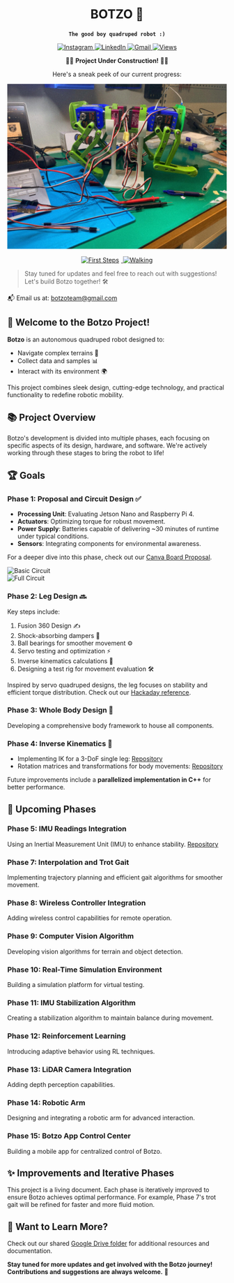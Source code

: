 <div align="center">
<h1>BOTZO 🐾</h1> 

**`The good boy quadruped robot :)`**

<p align="center">
    <a href="https://www.instagram.com/botzo.ie/" target="_blank" rel="noopener noreferrer">
        <img alt="Instagram" src="https://img.shields.io/badge/Instagram-%232C3454.svg?style=for-the-badge&logo=Instagram&logoColor=white" />
    </a>
    <a href="" target="_blank" rel="noopener noreferrer">
        <img alt="LinkedIn" src="https://img.shields.io/badge/Youtube-%232C3454.svg?style=for-the-badge&logo=Youtube&logoColor=white" />
    </a>
    <a href="mailto:botzoteam@gmail.com">
        <img alt="Gmail" src="https://img.shields.io/badge/Gmail-2c3454?style=for-the-badge&logo=gmail&logoColor=white" />
    </a>
    <a href="">
        <img alt="Views" src="https://komarev.com/ghpvc/?username=botzo&color=blue&style=for-the-badge&abbreviated=true" />
    </a>
    
</p>


🚨🚧 **Project Under Construction!** 🚧🚨  

Here's a sneak peek of our current progress:  

</div>

<p align="center">
    <a href="img/botzo.jpg">
        <img src="img/botzo.jpg" alt="Leg Design" width="610">
    </a>
</p>
<p align="center" style="margin-bottom: 10px;">
    <a href="img/firststeps.gif">
        <img src="img/firststeps.gif" alt="First Steps" width="300" style="margin-right: 5px;">
    </a>
    <a href="img/walking.gif">
        <img src="img/walking.gif" alt="Walking" width="300" style="margin-left: 5x;">
    </a>
</p>

>Stay tuned for updates and feel free to reach out with suggestions! Let's build Botzo together! 🛠️

📬 Email us at: [botzoteam@gmail.com](botzoteam@gmail.com)

## 🌟 **Welcome to the Botzo Project!**  

**Botzo** is an autonomous quadruped robot designed to:  
- Navigate complex terrains 🌄  
- Collect data and samples 📊  
- Interact with its environment 🌍  

This project combines sleek design, cutting-edge technology, and practical functionality to redefine robotic mobility.

## 📚 **Project Overview**  

Botzo's development is divided into multiple phases, each focusing on specific aspects of its design, hardware, and software. We're actively working through these stages to bring the robot to life!

## 🏆 **Goals**  

### Phase 1: Proposal and Circuit Design ✅  

- **Processing Unit**: Evaluating Jetson Nano and Raspberry Pi 4.  
- **Actuators**: Optimizing torque for robust movement.  
- **Power Supply**: Batteries capable of delivering ~30 minutes of runtime under typical conditions.  
- **Sensors**: Integrating components for environmental awareness.  

For a deeper dive into this phase, check out our [Canva Board Proposal](https://www.canva.com/design/DAGQqN2k1i4/RCJst_pNSHRcbE02HOKgEw/edit?utm_content=DAGQqN2k1i4&utm_campaign=designshare&utm_medium=link2&utm_source=sharebutton).  

![Basic Circuit](https://github.com/botzo-team/our_images_and_videos/blob/main/basic_circuit_scketch.png)  
![Full Circuit](https://github.com/botzo-team/our_images_and_videos/blob/main/full_circuit_scketch.png)  



### Phase 2: Leg Design 🔜  

Key steps include:  
1. Fusion 360 Design ✍️  
2. Shock-absorbing dampers 💨  
3. Ball bearings for smoother movement ⚙️  
4. Servo testing and optimization ⚡  
5. Inverse kinematics calculations 📐  
6. Designing a test rig for movement evaluation 🛠️  

Inspired by servo quadruped designs, the leg focuses on stability and efficient torque distribution. Check out our [Hackaday reference](https://hackaday.io/project/171456-diy-hobby-servos-quadruped-robot/details).  

### Phase 3: Whole Body Design 🔧  

Developing a comprehensive body framework to house all components.  


### Phase 4: Inverse Kinematics 🧮  

- Implementing IK for a 3-DoF single leg: [Repository](https://github.com/botzo-team/botzo_IK)  
- Rotation matrices and transformations for body movements: [Repository]()  

Future improvements include a **parallelized implementation in C++** for better performance.  


## 🔮 **Upcoming Phases**  

### Phase 5: IMU Readings Integration  
Using an Inertial Measurement Unit (IMU) to enhance stability. [Repository](https://github.com/botzo-team/IMU_readings)  

### Phase 7: Interpolation and Trot Gait  
Implementing trajectory planning and efficient gait algorithms for smoother movement.  

### Phase 8: Wireless Controller Integration  
Adding wireless control capabilities for remote operation.  

### Phase 9: Computer Vision Algorithm  
Developing vision algorithms for terrain and object detection.  

### Phase 10: Real-Time Simulation Environment  
Building a simulation platform for virtual testing.  

### Phase 11: IMU Stabilization Algorithm  
Creating a stabilization algorithm to maintain balance during movement.  

### Phase 12: Reinforcement Learning  
Introducing adaptive behavior using RL techniques.  

### Phase 13: LiDAR Camera Integration  
Adding depth perception capabilities.  

### Phase 14: Robotic Arm  
Designing and integrating a robotic arm for advanced interaction.  

### Phase 15: Botzo App Control Center  
Building a mobile app for centralized control of Botzo.  


## ✨ **Improvements and Iterative Phases**  

This project is a living document. Each phase is iteratively improved to ensure Botzo achieves optimal performance. For example, Phase 7's trot gait will be refined for faster and more fluid motion.  


## 📂 **Want to Learn More?**  

Check out our shared [Google Drive folder](https://drive.google.com/drive/folders/0AJJugXqFgaoEUk9PVA) for additional resources and documentation.  


**Stay tuned for more updates and get involved with the Botzo journey! Contributions and suggestions are always welcome.** 🎉  



<!-- 


# Botzo Documentation

Welcome to the **Botzo Project** documentation. This project aims to develop an autonomous quadruped robot designed for navigating complex terrains, collecting data and samples, and interacting with its environment. Botzo combines a sleek, modern design with practical functionality to achieve this purpose.

---

## **Project Overview**

The Botzo robot is designed with practicality, focusing on autonomous mobility and environmental interaction. Our team is actively working through multiple development phases, each dedicated to a specific aspect of Botzo’s design, hardware, and software.


## **Goals**

### Phase 1: Proposal and Circuit Design ✅

In this initial phase, we researched and selected essential components, considering:
- **Processing**: Jetson/Pi4 options
- **Actuators**: Torque capacity
- **Power Supply**: Battery requirements and converters
- **Sensors**: For environmental awareness
- **Other Components**

With a projected runtime of ~18 minutes under max load, actual tests suggest closer to ~30 minutes of operation. For more details, refer to the [Canva Board Proposal](https://www.canva.com/design/DAGQqN2k1i4/RCJst_pNSHRcbE02HOKgEw/edit?utm_content=DAGQqN2k1i4&utm_campaign=designshare&utm_medium=link2&utm_source=sharebutton).


![basic_circuit](https://github.com/botzo-team/our_images_and_videos/blob/main/basic_circuit_scketch.png)

![full_circuit](https://github.com/botzo-team/our_images_and_videos/blob/main/full_circuit_scketch.png)

### Phase 2: Leg Design 🔜

Key steps include:
1. Fusion 360 Design
2. Integration of shock-absorbing dampers
3. Addition of ball bearings
4. Servo testing
5. Inverse Kinematics
6. Design of a testing rig for movement evaluation

Our leg design is inspired by a servo quadruped, focusing on optimized torque distribution and stability. More information can be found in the [Hackaday project reference](https://hackaday.io/project/171456-diy-hobby-servos-quadruped-robot/details).


![Leg Design Placeholder](https://github.com/botzo-team/our_images_and_videos/blob/main/leg_design.png)

### Phase 3: Whole Body Design

Development of a complete body framework.


### Phase 4: Inverse Kinematics

Software development of IK in 3DoF for one leg: [repo](https://github.com/botzo-team/botzo_IK)
Software development of Rotation matrices and transormations for body: [repo]()

#### future devellop

in C++ with parallelization support.

---

## **Upcoming Phases**

### Phase 5: IMU Readings Integration
Using an Inertial Measurement Unit (IMU) to provide stability data. [repo](https://github.com/botzo-team/IMU_readings)


### Phase 7: Interpolation and Trajectory Planning & Trot Gait
In this phase, the trajectory planning and a trot gait algorithm will be implemented for movement efficiency.

### Phase 8: Wireless Controller Integration

Developing wireless control capabilities.

### Phase 9: Computer Vision Algorithm

Implementing CV algorithms for object and terrain recognition.

### Phase 10: Real-time Simulation Environment

Building a real-time simulation platform for virtual testing.

### Phase 11: IMU Stabilization Algorithm
A stabilization algorithm to maintain balance.

### Phase 12: Reinforcement Learning
Applying reinforcement learning techniques for adaptive behavior.

### Phase 13: LiDAR Camera Integration
Adding depth perception with LiDAR.

### Phase 14: Robotic Arm
Designing and integrating a robotic arm for interaction.

### Phase 15: Botzo App Control Center
Creating a mobile app for Botzo's centralized control.

---

## **Improvements and Iterative Phases**

Throughout each phase, improvements will be documented and considered for additional development. For example, Phase 7’s trot gait could be optimized with faster algorithms to enhance Botzo's speed and fluidity in movement.

---

For more details, visit the project’s shared [Google Drive folder](https://drive.google.com/drive/folders/0AJJugXqFgaoEUk9PVA).

---

This document serves as an ongoing reference for Botzo’s design and development stages. Contributions and improvements are welcome. -->
